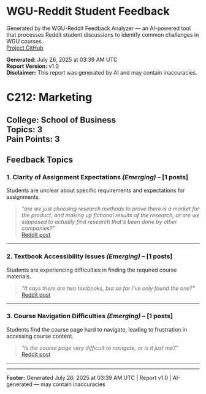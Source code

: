 # WGU-Reddit Student Feedback

Generated by the WGU-Reddit Feedback Analyzer — an AI-powered tool that processes Reddit student discussions to identify common challenges in WGU courses.  
[Project GitHub](https://wgudataninja.github.io/wgu-reddit-monitoring-pipeline/)

**Generated:** July 26, 2025 at 03:39 AM UTC  
**Report Version:** v1.0  
**Disclaimer:** This report was generated by AI and may contain inaccuracies.  
# C212: Marketing
**College:** School of Business  
**Topics:** 3  
**Pain Points:** 3  
---
## Feedback Topics
### 1. Clarity of Assignment Expectations _(Emerging)_ – [1 posts]
Students are unclear about specific requirements and expectations for assignments.  
> _"are we just choosing research methods to prove there is a market for the product, and making up fictional results of the research, or are we supposed to actually find research that's been done by other companies?"_  
> [Reddit post](https://reddit.com/comments/19enoj0)  
---
### 2. Textbook Accessibility Issues _(Emerging)_ – [1 posts]
Students are experiencing difficulties in finding the required course materials.  
> _"It says there are two textbooks, but so far I've only found the one?"_  
> [Reddit post](https://reddit.com/comments/19enoj0)  
---
### 3. Course Navigation Difficulties _(Emerging)_ – [1 posts]
Students find the course page hard to navigate, leading to frustration in accessing course content.  
> _"Is the course page very difficult to navigate, or is it just me?"_  
> [Reddit post](https://reddit.com/comments/19enoj0)  
---
---
**Footer:** Generated July 26, 2025 at 03:39 AM UTC | Report v1.0 | AI-generated — may contain inaccuracies  